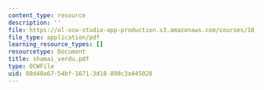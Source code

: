 ```yaml
---
content_type: resource
description: ''
file: https://ol-ocw-studio-app-production.s3.amazonaws.com/courses/18-996-random-matrix-theory-and-its-applications-spring-2004/80d40a6754bf16713d18890c3a445028_shamai_verdu.pdf
file_type: application/pdf
learning_resource_types: []
resourcetype: Document
title: shamai_verdu.pdf
type: OCWFile
uid: 80d40a67-54bf-1671-3d18-890c3a445028
---
```

